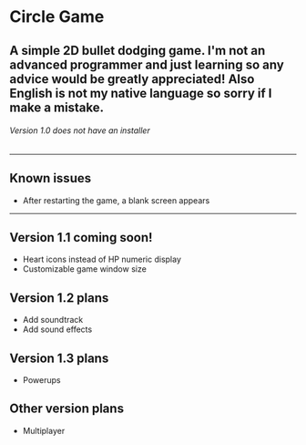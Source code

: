 # Circle Game
A simple 2D bullet dodging game. I'm not an advanced programmer and just learning so any advice would be greatly appreciated! Also English is not my native language so sorry if I make a mistake.
---
###### Version 1.0 does not have an installer

---

## Known issues
- After restarting the game, a blank screen appears

---

## Version 1.1 coming soon!
- Heart icons instead of HP numeric display
- Customizable game window size

## Version 1.2 plans
- Add soundtrack
- Add sound effects

## Version 1.3 plans
- Powerups

## Other version plans
- Multiplayer
